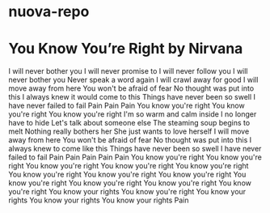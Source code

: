# nuova-repo
# You Know You’re Right by Nirvana
I will never bother you
I will never promise to
I will never follow you
I will never bother you
Never speak a word again
I will crawl away for good
I will move away from here
You won't be afraid of fear
No thought was put into this
I always knew it would come to this
Things have never been so swell
I have never failed to fail
Pain
Pain
Pain
You know you're right
You know you're right
You know you're right
I'm so warm and calm inside
I no longer have to hide
Let's talk about someone else
The steaming soup begins to melt
Nothing really bothers her
She just wants to love herself
I will move away from here
You won't be afraid of fear
No thought was put into this
I always knew to come like this
Things have never been so swell
I have never failed to fail
Pain
Pain
Pain
Pain
Pain
You know you're right
You know you're right
You know you're right
You know you're right
You know you're right
You know you're right
You know you're right
You know you're right
You know you're right
You know you're right
You know you're right
You know you're right
You know your rights
You know you're right
You know your rights
You know your rights
You know your rights
Pain